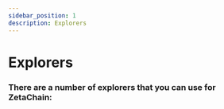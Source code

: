 ```yaml
---
sidebar_position: 1
description: Explorers
---
```


# Explorers

### There are a number of explorers that you can use for ZetaChain:
